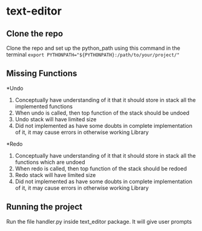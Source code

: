 # text-editor


## Clone the repo
Clone the repo and set up the python_path using this command in the terminal 
`export PYTHONPATH="${PYTHONPATH}:/path/to/your/project/"`

## Missing Functions
*Undo
1. Conceptually have understanding of it that it should store in stack all the implemented functions
2. When undo is called, then top function of the stack should be undoed
3. Undo stack will have limited size
4. Did not implemented as have some doubts in complete implementation of it, it may cause errors in otherwise working Library

*Redo
1. Conceptually have understanding of it that it should store in stack all the functions which are undoed
2. When redo is called, then top function of the stack should be redoed
3. Redo stack will have limited size
4. Did not implemented as have some doubts in complete implementation of it, it may cause errors in otherwise working Library

## Running the project
Run the file handler.py inside text_editor package.
It will give user prompts
